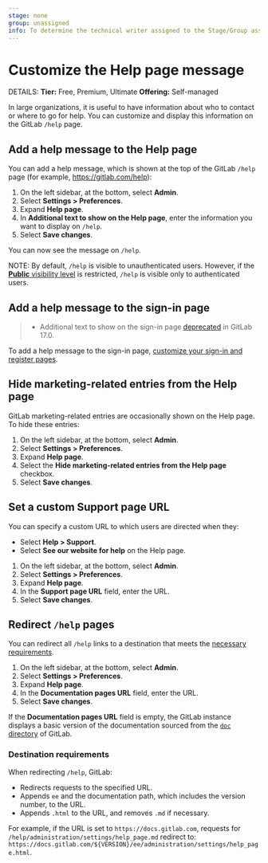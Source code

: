 ```yaml
---
stage: none
group: unassigned
info: To determine the technical writer assigned to the Stage/Group associated with this page, see https://handbook.gitlab.com/handbook/product/ux/technical-writing/#assignments
---
```


# Customize the Help page message

DETAILS:
**Tier:** Free, Premium, Ultimate
**Offering:** Self-managed

In large organizations, it is useful to have information about who to contact or where
to go for help. You can customize and display this information on the GitLab `/help` page.

## Add a help message to the Help page

You can add a help message, which is shown at the top of the GitLab `/help` page (for example,
<https://gitlab.com/help>):

1. On the left sidebar, at the bottom, select **Admin**.
1. Select **Settings > Preferences**.
1. Expand **Help page**.
1. In **Additional text to show on the Help page**, enter the information you want to display on `/help`.
1. Select **Save changes**.

You can now see the message on `/help`.

NOTE:
By default, `/help` is visible to unauthenticated users. However, if the
[**Public** visibility level](visibility_and_access_controls.md#restrict-visibility-levels)
is restricted, `/help` is visible only to authenticated users.

## Add a help message to the sign-in page

> - Additional text to show on the sign-in page [deprecated](https://gitlab.com/gitlab-org/gitlab/-/issues/410885) in GitLab 17.0.

To add a help message to the sign-in page, [customize your sign-in and register pages](../appearance.md#customize-your-sign-in-and-register-pages).

## Hide marketing-related entries from the Help page

GitLab marketing-related entries are occasionally shown on the Help page. To hide these entries:

1. On the left sidebar, at the bottom, select **Admin**.
1. Select **Settings > Preferences**.
1. Expand **Help page**.
1. Select the **Hide marketing-related entries from the Help page** checkbox.
1. Select **Save changes**.

## Set a custom Support page URL

You can specify a custom URL to which users are directed when they:

- Select **Help > Support**.
- Select **See our website for help** on the Help page.

1. On the left sidebar, at the bottom, select **Admin**.
1. Select **Settings > Preferences**.
1. Expand **Help page**.
1. In the **Support page URL** field, enter the URL.
1. Select **Save changes**.

## Redirect `/help` pages

You can redirect all `/help` links to a destination that meets the [necessary requirements](#destination-requirements).

1. On the left sidebar, at the bottom, select **Admin**.
1. Select **Settings > Preferences**.
1. Expand **Help page**.
1. In the **Documentation pages URL** field, enter the URL.
1. Select **Save changes**.

If the **Documentation pages URL** field is empty, the GitLab instance displays a basic version of the documentation
sourced from the [`doc` directory](https://gitlab.com/gitlab-org/gitlab/-/tree/master/doc) of GitLab.

### Destination requirements

When redirecting `/help`, GitLab:

- Redirects requests to the specified URL.
- Appends `ee` and the documentation path, which includes the version number, to the URL.
- Appends `.html` to the URL, and removes `.md` if necessary.

For example, if the URL is set to `https://docs.gitlab.com`, requests for
`/help/administration/settings/help_page.md` redirect to:
`https://docs.gitlab.com/${VERSION}/ee/administration/settings/help_page.html`.

<!-- ## Troubleshooting

Include any troubleshooting steps that you can foresee. If you know beforehand what issues
one might have when setting this up, or when something is changed, or on upgrading, it's
important to describe those, too. Think of things that may go wrong and include them here.
This is important to minimize requests for support, and to avoid doc comments with
questions that you know someone might ask.

Each scenario can be a third-level heading, for example `### Getting error message X`.
If you have none to add when creating a doc, leave this section in place
but commented out to help encourage others to add to it in the future. -->
